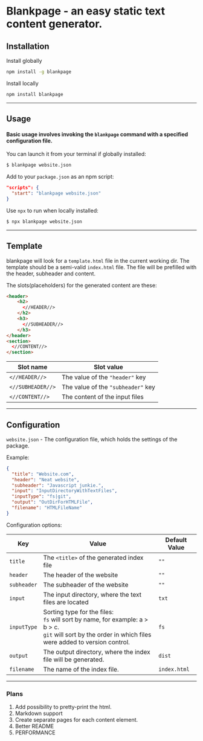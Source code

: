 # Blankpage - an easy static text content generator.

## Installation

Install globally

```bash
npm install -g blankpage
```

Install locally

```bash
npm install blankpage
```

---

## Usage

#### Basic usage involves invoking the `blankpage` command with a specified configuration file.

You can launch it from your terminal if globally installed:

```bash
$ blankpage website.json
```

Add to your `package.json` as an npm script:

```json
"scripts": {
  "start": "blankpage website.json"
}
```

Use `npx` to run when locally installed:

```bash
$ npx blankpage website.json
```

---

## Template

blankpage will look for a `template.html` file in the current working dir.
The template should be a semi-valid `index.html` file. The file will be prefilled with the header, subheader and content.

The slots(placeholders) for the generated content are these:

```html
<header>
    <h2>
      <//HEADER//>
    </h2>
    <h3>
      <//SUBHEADER//>
    </h3>
</header>
<section>
  <//CONTENT//>
</section>

```

<!-- prettier-ignore-start -->
| Slot name | Slot value |
| --------- | ---------- |
|`<//HEADER//>`| The value of the `"header"` key|
|`<//SUBHEADER//>`| The value of the `"subheader"` key|
|`<//CONTENT//>`| The content of the input files
<!-- prettier-ignore-end -->

---

## Configuration

`website.json` - The configuration file, which holds the settings of the package.

Example:

```json
{
  "title": "Website.com",
  "header": "Neat website",
  "subheader": "Javascript junkie.",
  "input": "InputDirectoryWithTextFiles",
  "inputType": "fs|git",
  "output": "OutDirForHTMLFile",
  "filename": "HTMLFileName"
}
```

Configuration options:

<!-- prettier-ignore-start -->
| Key | Value | Default Value |
| ----------- | --------------------- | ------------- |
| `title`| The `<title>` of the generated index file | `""` |
| `header`| The header of the website | `""` |
| `subheader` | The subheader of the website | `""` |
| `input`     | The input directory, where the text files are located | `txt`|
| `inputType` | Sorting type for the files:<br> `fs` will sort by name, for example: a > b > c.<br>`git` will sort by the order in which files were added to version control. | `fs` |
| `output`    | The output directory, where the index file will be generated. | `dist` |
| `filename`  | The name of the index file. | `index.html` |
<!-- prettier-ignore-end -->

---

### Plans

1. Add possibility to pretty-print the html.
2. Markdown support
3. Create separate pages for each content element.
4. Better README
5. PERFORMANCE
